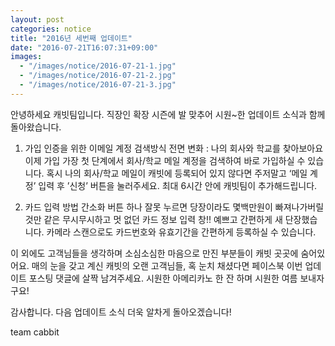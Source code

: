 ```yaml
---
layout: post
categories: notice
title: "2016년 세번째 업데이트"
date: "2016-07-21T16:07:31+09:00"
images:
  - "/images/notice/2016-07-21-1.jpg"
  - "/images/notice/2016-07-21-2.jpg"
  - "/images/notice/2016-07-21-3.jpg"
---
```


안녕하세요 캐빗팀입니다. 직장인 확장 시즌에 발 맞추어 시원~한 업데이트 소식과 함께 돌아왔습니다.

1. 가입 인증을 위한 이메일 계정 검색방식 전면 변화 : 나의 회사와 학교를 찾아보아요
이제 가입 가장 첫 단계에서 회사/학교 메일 계정을 검색하여 바로 가입하실 수 있습니다. 혹시 나의 회사/학교 메일이 캐빗에 등록되어 있지 않다면 주저말고 ‘메일 계정’ 입력 후 ’신청’ 버튼을 눌러주세요. 최대 6시간 안에 캐빗팀이 추가해드립니다.

2. 카드 입력 방법 간소화
버튼 하나 잘못 누르면 당장이라도 몇백만원이 빠져나가버릴 것만 같은 무시무시하고 멋 없던 카드 정보 입력 창!!
예쁘고 간편하게 새 단장했습니다. 카메라 스캔으로도 카드번호와 유효기간을 간편하게 등록하실 수 있습니다.

이 외에도 고객님들을 생각하며 소심소심한 마음으로 만진 부분들이 캐빗 곳곳에 숨어있어요. 매의 눈을 갖고 계신 캐빗의 오랜 고객님들, 혹 눈치 채셨다면 페이스북 이번 업데이트 포스팅 댓글에 살짝 남겨주세요. 시원한 아메리카노 한 잔 하며 시원한 여름 보내자구요!

감사합니다. 다음 업데이트 소식 더욱 알차게 돌아오겠습니다!

team cabbit
